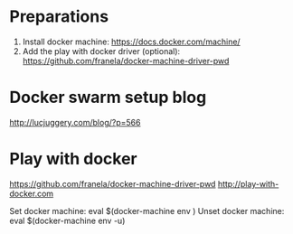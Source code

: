 # Preparations

1. Install docker machine: https://docs.docker.com/machine/
2. Add the play with docker driver (optional): https://github.com/franela/docker-machine-driver-pwd 


# Docker swarm setup blog

http://lucjuggery.com/blog/?p=566

# Play with docker

https://github.com/franela/docker-machine-driver-pwd
http://play-with-docker.com

Set docker machine: eval $(docker-machine env <machine>)
Unset docker machine: eval $(docker-machine env -u)
